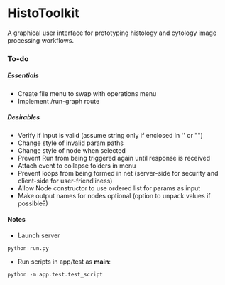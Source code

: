 # HistoToolkit

A graphical user interface for prototyping histology and cytology image processing workflows.

### To-do
##### Essentials
* Create file menu to swap with operations menu
* Implement /run-graph route

##### Desirables
* Verify if input is valid (assume string only if enclosed in '' or "")
* Change style of invalid param paths
* Change style of node when selected
* Prevent Run from being triggered again until response is received
* Attach event to collapse folders in menu
* Prevent loops from being formed in net (server-side for security and client-side for user-friendliness)
* Allow Node constructor to use ordered list for params as input
* Make output names for nodes optional (option to unpack values if possible?)

#### Notes
* Launch server
```
python run.py
```

* Run scripts in app/test as __main__:
```
python -m app.test.test_script
```
